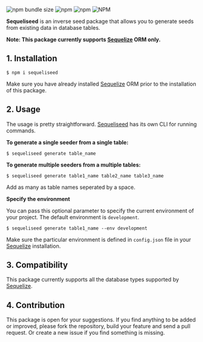 <img alt="npm bundle size" src="https://img.shields.io/bundlephobia/min/sequeliseed">

<img alt="npm" src="https://img.shields.io/npm/v/sequeliseed">

<img alt="npm" src="https://img.shields.io/npm/dw/sequeliseed">

<img alt="NPM" src="https://img.shields.io/npm/l/sequeliseed">

**Sequeliseed** is an inverse seed package that allows you to generate seeds from existing data in database tables.

**Note: This package currently supports [Sequelize](https://github.com/sequelize/sequelize/) ORM only.**

## 1. Installation

```
$ npm i sequeliseed
```

Make sure you have already installed [Sequelize](https://github.com/sequelize/sequelize/) ORM prior to the installation of this package.

## 2. Usage

The usage is pretty straightforward. [Sequeliseed](https://www.npmjs.com/package/sequeliseed) has its own CLI for running commands.

**To generate a single seeder from a single table:**

```
$ sequeliseed generate table_name
```

**To generate multiple seeders from a multiple tables:**

```
$ sequeliseed generate table1_name table2_name table3_name
```

Add as many as table names seperated by a space.

**Specify the environment**

You can pass this optional parameter to specify the current environment of your project. The default environment is `development`.

```
$ sequeliseed generate table1_name --env development
```

Make sure the particular environment is defined in `config.json` file in your [Sequelize](https://github.com/sequelize/sequelize/) installation.

## 3. Compatibility

This package currently supports all the database types supported by [Sequelize](https://github.com/sequelize/sequelize/).

## 4. Contribution

This package is open for your suggestions. If you find anything to be added or improved, please fork the repository, build your feature and send a pull request. Or create a new issue if you find something is missing.
